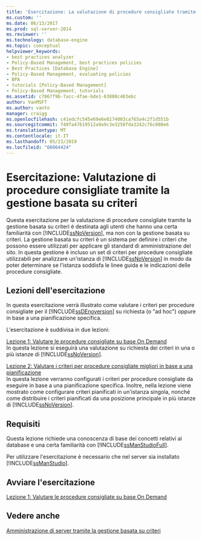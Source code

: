 ```yaml
---
title: 'Esercitazione: La valutazione di procedure consigliate tramite la gestione basata su criteri | Microsoft Docs'
ms.custom: ''
ms.date: 06/13/2017
ms.prod: sql-server-2014
ms.reviewer: ''
ms.technology: database-engine
ms.topic: conceptual
helpviewer_keywords:
- best practices analyzer
- Policy-Based Management, best practices policies
- Best Practices [Database Engine]
- Policy-Based Management, evaluating policies
- BPA
- tutorials [Policy-Based Management]
- Policy-Based Management, tutorials
ms.assetid: c7867f9b-7acc-4fae-bde1-63808c403ebc
author: VanMSFT
ms.author: vanto
manager: craigg
ms.openlocfilehash: c41edcfc545e69e6e8174003ca765a4c2f1d551b
ms.sourcegitcommit: f40fa47619512a9a9c3e3258fda3242c76c008e6
ms.translationtype: MT
ms.contentlocale: it-IT
ms.lasthandoff: 05/23/2019
ms.locfileid: "66064424"
---
```

# <a name="tutorial-evaluating-best-practices-by-using-policy-based-management"></a>Esercitazione: Valutazione di procedure consigliate tramite la gestione basata su criteri
  Questa esercitazione per la valutazione di procedure consigliate tramite la gestione basata su criteri è destinata agli utenti che hanno una certa familiarità con [!INCLUDE[ssNoVersion](../includes/ssnoversion-md.md)], ma non con la gestione basata su criteri. La gestione basata su criteri è un sistema per definire i criteri che possono essere utilizzati per applicare gli standard di amministrazione del sito. In questa gestione è incluso un set di criteri per procedure consigliate utilizzabili per analizzare un'istanza di [!INCLUDE[ssNoVersion](../includes/ssnoversion-md.md)] in modo da poter determinare se l'istanza soddisfa le linee guida e le indicazioni delle procedure consigliate.  
  
## <a name="what-you-will-learn"></a>Lezioni dell'esercitazione  
 In questa esercitazione verrà illustrato come valutare i criteri per procedure consigliate per il [!INCLUDE[ssDEnoversion](../includes/ssdenoversion-md.md)] su richiesta (o "ad hoc") oppure in base a una pianificazione specifica.  
  
 L'esercitazione è suddivisa in due lezioni:  
  
 [Lezione 1: Valutare le procedure consigliate su base On Demand](../../2014/tutorials/lesson-1-evaluate-best-practices-on-an-on-demand-basis.md)  
 In questa lezione si eseguirà una valutazione su richiesta dei criteri in una o più istanze di [!INCLUDE[ssNoVersion](../includes/ssnoversion-md.md)].  
  
 [Lezione 2: Valutare i criteri per procedure consigliate migliori in base a una pianificazione](../../2014/tutorials/lesson-2-evaluate-best-practices-policies-on-a-scheduled-basis.md)  
 In questa lezione verranno configurati i criteri per procedure consigliate da eseguire in base a una pianificazione specifica. Inoltre, nella lezione viene mostrato come configurare criteri pianificati in un'istanza singola, nonché come distribuire i criteri pianificati da una posizione principale in più istanze di [!INCLUDE[ssNoVersion](../includes/ssnoversion-md.md)].  
  
## <a name="requirements"></a>Requisiti  
 Questa lezione richiede una conoscenza di base dei concetti relativi ai database e una certa familiarità con [!INCLUDE[ssManStudioFull](../includes/ssmanstudiofull-md.md)].  
  
 Per utilizzare l'esercitazione è necessario che nel server sia installato [!INCLUDE[ssManStudio](../includes/ssmanstudio-md.md)].  
  
## <a name="start-the-tutorial"></a>Avviare l'esercitazione  
 [Lezione 1: Valutare le procedure consigliate su base On Demand](../../2014/tutorials/lesson-1-evaluate-best-practices-on-an-on-demand-basis.md)  
  
## <a name="see-also"></a>Vedere anche  
 [Amministrazione di server tramite la gestione basata su criteri](../relational-databases/policy-based-management/administer-servers-by-using-policy-based-management.md)  
  
  
